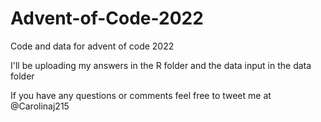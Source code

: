 # Advent-of-Code-2022
Code and data for advent of code 2022

I'll be uploading my answers in the R folder and the data input in the data folder

If you have any questions or comments feel free to tweet me at @Carolinaj215
